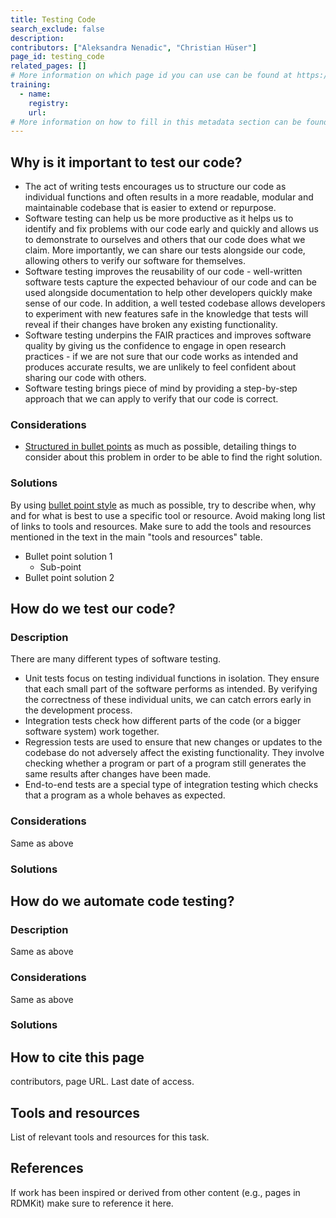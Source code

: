```yaml
---
title: Testing Code
search_exclude: false
description: 
contributors: ["Aleksandra Nenadic", "Christian Hüser"]
page_id: testing_code
related_pages: []
# More information on which page id you can use can be found at https://rdmkit.elixir-europe.org/website_overview
training:
  - name:
    registry:
    url:
# More information on how to fill in this metadata section can be found here https://rdmkit.elixir-europe.org/page_metadata
---
```


## Why is it important to test our code?
 
- The act of writing tests encourages us to structure our code as individual functions and often results in a more readable, modular and maintainable codebase that is easier to extend or repurpose.
- Software testing can help us be more productive as it helps us to identify and fix problems with our code early and quickly and allows us to
demonstrate to ourselves and others that our code does what we claim. More importantly, we can share our tests alongside our code, allowing others to verify our software for themselves.
- Software testing improves the reusability of our code - well-written software tests capture the expected behaviour of our code and can be used alongside documentation to help other developers quickly make sense of our code. In addition, a well tested codebase allows developers to experiment with new features safe in the knowledge that tests will reveal if their changes have broken any existing functionality.
- Software testing underpins the FAIR practices and improves software quality by giving us the confidence to engage in open research practices - if we are not sure that our code works as intended and produces accurate results, we are unlikely to feel confident about sharing our code with others.
- Software testing brings piece of mind by providing a step-by-step approach that we can apply to verify that our code is correct.

### Considerations <!-- do not delete this heading and write your text below it -->

* [Structured in bullet points](style_guide#text) as much as possible, detailing things to consider about this problem in order to be able to find the right solution.

### Solutions <!-- do not delete this heading and write your text below it -->

By using [bullet point style](style_guide#text) as much as possible, try to describe when, why and for what is best to use a specific tool or resource. 
Avoid making long list of links to tools and resources.
Make sure to add the tools and resources mentioned in the text in the main "tools and resources" table.

* Bullet point solution 1
  * Sub-point
* Bullet point solution 2

## How do we test our code?
 
### Description <!-- do not delete this heading and write your text below it -->

There are many different types of software testing.

- Unit tests focus on testing individual functions in isolation. They ensure that each small part of the software performs as intended.
  By verifying the correctness of these individual units, we can catch errors early in the development process.
- Integration tests check how different parts of the code (or a bigger software system) work together.
- Regression tests are used to ensure that new changes or updates to the codebase do not adversely affect the existing functionality.
  They involve checking whether a program or part of a program still generates the same results after changes have been made.
- End-to-end tests are a special type of integration testing which checks that a program as a whole behaves as expected.

### Considerations <!-- do not delete this heading and write your text below it -->
Same as above

### Solutions <!-- do not delete this heading and write your text below it -->


## How do we automate code testing?
 
### Description <!-- do not delete this heading and write your text below it -->
Same as above

### Considerations <!-- do not delete this heading and write your text below it -->
Same as above

### Solutions <!-- do not delete this heading and write your text below it -->


## How to cite this page <!-- do not delete this heading and write your text below it -->
 contributors, page URL. Last date of access.

## Tools and resources <!-- do not delete this heading and write your text below it -->
List of relevant tools and resources for this task.

## References <!-- do not delete this heading and write your text below it -->
If work has been inspired or derived from other content (e.g., pages in RDMKit) make sure to reference it here. 
